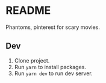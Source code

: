 # README

Phantoms, pinterest for scary movies.


## Dev

1. Clone project.
2. Run `yarn` to install packages.
3. Run `yarn dev` to run dev server.
